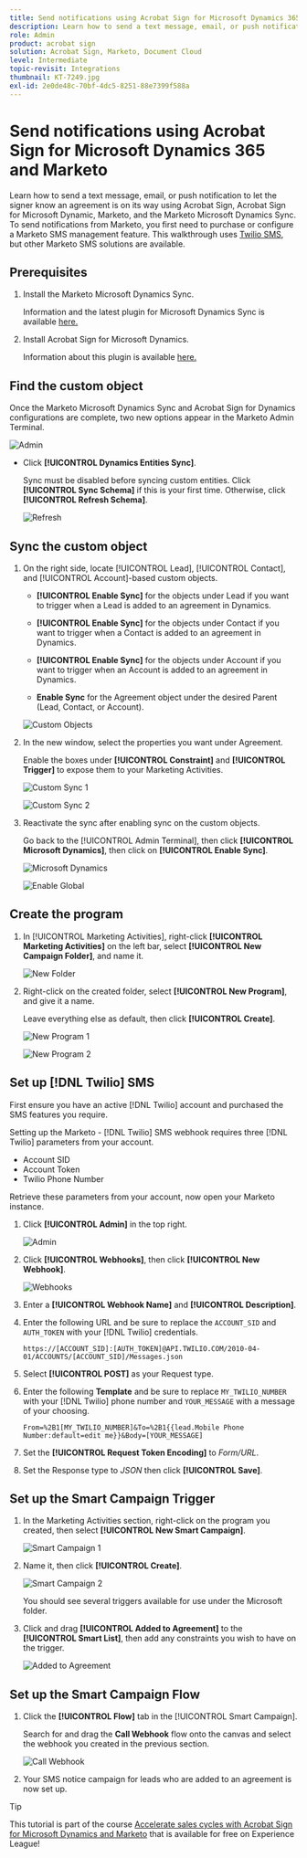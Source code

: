 ```yaml
---
title: Send notifications using Acrobat Sign for Microsoft Dynamics 365 and Marketo
description: Learn how to send a text message, email, or push notification to let the signer know an agreement is on its way
role: Admin
product: acrobat sign
solution: Acrobat Sign, Marketo, Document Cloud
level: Intermediate
topic-revisit: Integrations
thumbnail: KT-7249.jpg
exl-id: 2e0de48c-70bf-4dc5-8251-88e7399f588a
---
```

# Send notifications using Acrobat Sign for Microsoft Dynamics 365 and Marketo

Learn how to send a text message, email, or push notification to let the signer know an agreement is on its way using Acrobat Sign, Acrobat Sign for Microsoft Dynamic, Marketo, and the Marketo Microsoft Dynamics Sync. To send notifications from Marketo, you first need to purchase or configure a Marketo SMS management feature. This walkthrough uses [Twilio SMS](https://launchpoint.marketo.com/twilio/twilio-sms-for-marketo/), but other Marketo SMS solutions are available.

## Prerequisites

1. Install the Marketo Microsoft Dynamics Sync.

   Information and the latest plugin for Microsoft Dynamics Sync is available [here.](https://experienceleague.adobe.com/docs/marketo/using/product-docs/crm-sync/microsoft-dynamics/marketo-plugin-releases-for-microsoft-dynamics.html)

1. Install Acrobat Sign for Microsoft Dynamics.

    Information about this plugin is available [here.](https://helpx.adobe.com/ca/sign/using/microsoft-dynamics-integration-installation-guide.html)

## Find the custom object

Once the Marketo Microsoft Dynamics Sync and Acrobat Sign for Dynamics configurations are complete, two new options appear in the Marketo Admin Terminal.

![Admin](assets/adminTerminal.png)

* Click **[!UICONTROL Dynamics Entities Sync]**. 

   Sync must be disabled before syncing custom entities. Click **[!UICONTROL Sync Schema]** if this is your first time. Otherwise, click **[!UICONTROL Refresh Schema]**.

   ![Refresh](assets/refreshSchema.png)

## Sync the custom object

1. On the right side, locate [!UICONTROL Lead], [!UICONTROL Contact], and [!UICONTROL Account]-based custom objects. 

    * **[!UICONTROL Enable Sync]** for the objects under Lead if you want to trigger when a Lead is added to an agreement in Dynamics. 

    * **[!UICONTROL Enable Sync]** for the objects under Contact if you want to trigger when a Contact is added to an agreement in Dynamics.

    * **[!UICONTROL Enable Sync]** for the objects under Account if you want to trigger when an Account is added to an agreement in Dynamics.

    * **Enable Sync** for the Agreement object under the desired Parent (Lead, Contact, or Account).

    ![Custom Objects](assets/enableSyncDynamics.png)

1. In the new window, select the properties you want under Agreement. 

    Enable the boxes under **[!UICONTROL Constraint]** and **[!UICONTROL Trigger]** to expose them to your Marketing Activities.

    ![Custom Sync 1](assets/entitySync1.png)

    ![Custom Sync 2](assets/entitySync2.png)

1. Reactivate the sync after enabling sync on the custom objects. 

    Go back to the [!UICONTROL Admin Terminal], then click **[!UICONTROL Microsoft Dynamics]**, then click on **[!UICONTROL Enable Sync]**.

    ![Microsoft Dynamics](assets/microsoftDynamics.png)

    ![Enable Global](assets/enableGlobalDynamics.png)

## Create the program

1. In [!UICONTROL Marketing Activities], right-click **[!UICONTROL Marketing Activities]** on the left bar, select **[!UICONTROL New Campaign Folder]**, and name it.

    ![New Folder](assets/newFolder.png)

1. Right-click on the created folder, select **[!UICONTROL New Program]**, and give it a name. 

    Leave everything else as default, then click **[!UICONTROL Create]**.

    ![New Program 1](assets/newProgram1.png)

    ![New Program 2](assets/newProgram2.png)

## Set up [!DNL Twilio] SMS

First ensure you have an active [!DNL Twilio] account and purchased the SMS features you require. 

Setting up the Marketo - [!DNL Twilio] SMS webhook requires three [!DNL Twilio] parameters from your account.

* Account SID
* Account Token
* Twilio Phone Number

Retrieve these parameters from your account, now open your Marketo instance.

1. Click **[!UICONTROL Admin]** in the top right.

    ![Admin](assets/adminTab.png)

1. Click **[!UICONTROL Webhooks]**, then click **[!UICONTROL New Webhook]**.

    ![Webhooks](assets/webhooks.png)

1. Enter a **[!UICONTROL Webhook Name]** and **[!UICONTROL Description]**.

1. Enter the following URL and be sure to replace the `ACCOUNT_SID` and `AUTH_TOKEN` with your [!DNL Twilio] credentials.
 
    ```
    https://[ACCOUNT_SID]:[AUTH_TOKEN]@API.TWILIO.COM/2010-04-01/ACCOUNTS/[ACCOUNT_SID]/Messages.json
    ```

1. Select **[!UICONTROL POST]** as your Request type.

1. Enter the following **Template** and be sure to replace `MY_TWILIO_NUMBER` with your [!DNL Twilio] phone number and `YOUR_MESSAGE` with a message of your choosing.

    ```
    From=%2B1[MY_TWILIO_NUMBER]&To=%2B1{{lead.Mobile Phone Number:default=edit me}}&Body=[YOUR_MESSAGE]
    ```

1. Set the **[!UICONTROL Request Token Encoding]** to *Form/URL*.

1. Set the Response type to *JSON* then click **[!UICONTROL Save]**.

## Set up the Smart Campaign Trigger

1. In the Marketing Activities section, right-click on the program you created, then select **[!UICONTROL New Smart Campaign]**.

    ![Smart Campaign 1](assets/smartCampaign1.png)

1. Name it, then click **[!UICONTROL Create]**.

    ![Smart Campaign 2](assets/smartCampaign3.png)

    You should see several triggers available for use under the Microsoft folder. 

1. Click and drag **[!UICONTROL Added to Agreement]** to the **[!UICONTROL Smart List]**, then add any constraints you wish to have on the trigger.

    ![Added to Agreement](assets/addedToAgreementDynamics.png)

## Set up the Smart Campaign Flow

1. Click the **[!UICONTROL Flow]** tab in the [!UICONTROL Smart Campaign]. 

    Search for and drag the **Call Webhook** flow onto the canvas and select the webhook you created in the previous section.

    ![Call Webhook](assets/callWebhook.png)

1. Your SMS notice campaign for leads who are added to an agreement is now set up.
>[!TIP]
>
>This tutorial is part of the course [Accelerate sales cycles with Acrobat Sign for Microsoft Dynamics and Marketo](https://experienceleague.adobe.com/?recommended=Sign-U-1-2021.1) that is available for free on Experience League!